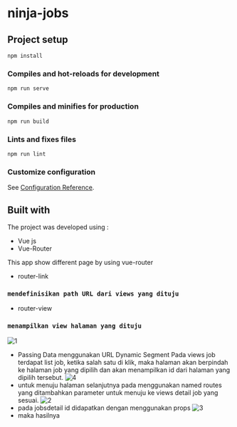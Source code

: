 # ninja-jobs

## Project setup
```
npm install
```

### Compiles and hot-reloads for development
```
npm run serve
```

### Compiles and minifies for production
```
npm run build
```

### Lints and fixes files
```
npm run lint
```

### Customize configuration
See [Configuration Reference](https://cli.vuejs.org/config/).

## Built with

The project was developed using :
* Vue js
* Vue-Router

This app show different page by using vue-router
* router-link 
### `mendefinisikan path URL dari views yang dituju`
* router-view
### `menampilkan view halaman yang dituju`
![1](https://user-images.githubusercontent.com/55675935/134435422-927ad90f-2ca4-4bc3-8553-114eb42b11bc.png)
* Passing Data menggunakan URL Dynamic Segment
Pada views job terdapat list job, ketika salah satu di klik, maka halaman akan berpindah ke halaman job yang dipilih dan akan menampilkan id dari halaman yang dipilih tersebut.
![4](https://user-images.githubusercontent.com/55675935/134435497-ad50766c-5122-40dc-afb2-aa8522f4fb41.png)
* untuk menuju halaman selanjutnya pada <route-links> menggunakan named routes yang ditambahkan parameter untuk menuju ke views detail job yang sesuai.
![2](https://user-images.githubusercontent.com/55675935/134435491-6c333a53-c770-4978-a62d-10899fcb8ad6.png)
* pada jobsdetail id didapatkan dengan menggunakan props
![3](https://user-images.githubusercontent.com/55675935/134435496-db3359bc-e2a7-4311-bac8-d255c6dc81ca.png)
* maka hasilnya
